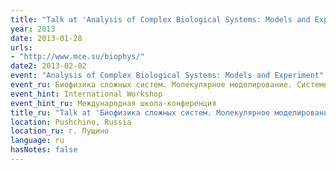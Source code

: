 ```yaml
---
title: "Talk at 'Analysis of Complex Biological Systems: Models and Experiment'"
year: 2013
date: 2013-01-28
urls:
- "http://www.mce.su/biophys/"
date2: 2013-02-02
event: "Analysis of Complex Biological Systems: Models and Experiment"
event_ru: Биофизика сложных систем. Молекулярное моделирование. Системная биология
event_hint: International Workshop
event_hint_ru: Международная школа-конференция
title_ru: "Talk at 'Биофизика сложных систем. Молекулярное моделирование. Системная биология'"
location: Pushchino, Russia
location_ru: г. Пущино
language: ru
hasNotes: false
---
```

